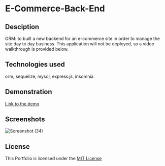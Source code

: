 # E-Commerce-Back-End

## Desciption

ORM: to built a new backend for an e-commerce site in order to manage the site day to day business. This application will not be deployed, so a video walkthrough is provided below.

## Technologies used

orm, sequelize, mysql, express.js, insomnia.

## Demonstration

[Link to the demo](#link-to-the-demo)

## Screenshots

![Screenshot (34)](https://user-images.githubusercontent.com/78886789/161364506-614f9d72-e25a-4815-b8a6-c29b648e10cb.png)


## License

This Portfolio is licensed under the [MIT License](./LICENSE)
